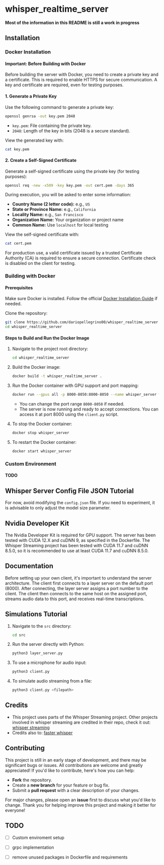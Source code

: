 # whisper\_realtime\_server

**Most of the information in this README is still a work in progress**

## Installation

### Docker Installation

#### Important: Before Building with Docker

Before building the server with Docker, you need to create a private key and a certificate. This is required to enable HTTPS for secure communication. A key and certificate are required, even for testing purposes.

#### 1. Generate a Private Key

Use the following command to generate a private key:

```bash
openssl genrsa -out key.pem 2048
```

- `key.pem`: File containing the private key.
- `2048`: Length of the key in bits (2048 is a secure standard).

View the generated key with:

```bash
cat key.pem
```

#### 2. Create a Self-Signed Certificate

Generate a self-signed certificate using the private key (for testing purposes):

```bash
openssl req -new -x509 -key key.pem -out cert.pem -days 365
```

During execution, you will be asked to enter some information:

- **Country Name (2 letter code):** e.g., `US`
- **State or Province Name:** e.g., `California`
- **Locality Name:** e.g., `San Francisco`
- **Organization Name:** Your organization or project name
- **Common Name:** Use `localhost` for local testing

View the self-signed certificate with:

```bash
cat cert.pem
```

For production use, a valid certificate issued by a trusted Certificate Authority (CA) is required to ensure a secure connection. Certificate check is disabled on the client for testing.

### Building with Docker

#### Prerequisites

Make sure Docker is installed. Follow the official [Docker Installation Guide](https://docs.docker.com/get-docker/) if needed.

Clone the repository:

```bash
git clone https://github.com/dariopellegrino00/whisper_realtime_server.git
cd whisper_realtime_server
```

#### Steps to Build and Run the Docker Image

1. Navigate to the project root directory:

   ```bash
   cd whisper_realtime_server
   ```

2. Build the Docker image:

   ```bash
   docker build -t whisper_realtime_server .
   ```

3. Run the Docker container with GPU support and port mapping:

   ```bash
   docker run --gpus all -p 8000-8050:8000-8050 --name whisper_server whisper_realtime_server
   ```

   - You can change the port range `8000-8050` if needed.
   - The server is now running and ready to accept connections. You can access it at port 8000 using the `client.py` script.

4. To stop the Docker container:

   ```bash
   docker stop whisper_server
   ```

5. To restart the Docker container:

   ```bash
   docker start whisper_server
   ```

### Custom Environment

#### TODO

## Whisper Server Config File JSON Tutorial

For now, avoid modifying the `config.json` file. If you need to experiment, it is advisable to only adjust the model size parameter.

## Nvidia Developer Kit

The Nvidia Developer Kit is required for GPU support. The server has been tested with CUDA 12.X and cuDNN 9, as specified in the Dockerfile. The Whisper Streaming project has been tested with CUDA 11.7 and cuDNN 8.5.0, so it is recommended to use at least CUDA 11.7 and cuDNN 8.5.0.&#x20;

## Documentation

Before setting up your own client, it's important to understand the server architecture. The client first connects to a layer server on the default port (8000). After connecting, the layer server assigns a port number to the client. The client then connects to the same host on the assigned port, streams audio data to this port, and receives real-time transcriptions.&#x20;

## Simulations Tutorial

1. Navigate to the `src` directory:

   ```bash
   cd src
   ```

2. Run the server directly with Python:

   ```bash
   python3 layer_server.py
   ```

3. To use a microphone for audio input:

   ```bash
   python3 client.py
   ```

4. To simulate audio streaming from a file:

   ```bash
   python3 client.py <filepath>
   ```
## Credits

- This project uses parts of the Whisper Streaming project. Other projects involved in whisper streaming are credited in their repo, check it out: [whisper streaming](https://github.com/ufal/whisper_streaming)
- Credits also to: [faster whisper](https://github.com/SYSTRAN/faster-whisper)

## Contributing

This project is still in an early stage of development, and there may be significant bugs or issues. All contributions are welcome and greatly appreciated!
If you'd like to contribute, here's how you can help:

- **Fork** the repository.
- Create a **new branch** for your feature or bug fix.
- Submit a **pull request** with a clear description of your changes.

For major changes, please open an **issue** first to discuss what you'd like to change.
Thank you for helping improve this project and making it better for everyone!

## TODO
- [ ] Custom enviroment setup
- [ ] grpc implementation
- [ ] remove unused packages in Dockerfile and requirements 



